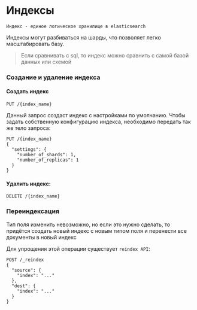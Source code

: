 # Индексы

    Индекс - единое логическое хранилище в elasticsearch

Индексы могут разбиваться на шарды, что позволяет легко масштабировать базу.

> Если сравнивать с sql, то индекс можно сравнить с самой базой данных или схемой

### Создание и удаление индекса

#### Создать индекс

```http
PUT /{index_name}
```

Данный запрос создаст индекс с настройками по умолчанию.
Чтобы задать собственную конфигурацию индекса, необходимо передать так же тело запроса:

```http
PUT /{index_name}
{
  "settings": {
    "number_of_shards": 1,
    "number_of_replicas": 1
  }
}
```

#### Удалить индекс:
```http
DELETE /{index_name}
```

### Переиндексация

Тип поля изменить невозможно, но если это нужно сделать,
то придётся создать новый индекс с новым типом поля
и перенести все документы в новый индекс

Для упрощения этой операции существует `reindex API`:

```http
POST /_reindex
{
  "source": {
    "index": "..."
  },
  "dest": {
    "index": "..."
  }
}
```
